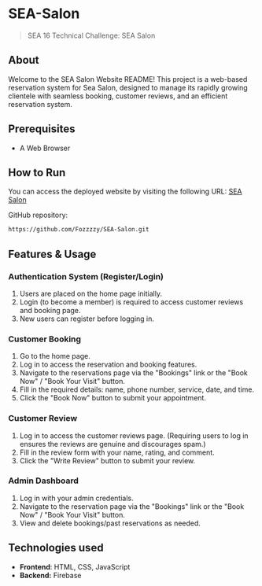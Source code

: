 # SEA-Salon
> SEA 16 Technical Challenge: SEA Salon

## About
Welcome to the SEA Salon Website README! This project is a web-based reservation system for Sea Salon, designed to manage its rapidly growing clientele with seamless booking, customer reviews, and an efficient reservation system.

## Prerequisites
* A Web Browser

## How to Run
You can access the deployed website by visiting the following URL: [SEA Salon](https://sea-salon-bice.vercel.app/) 


GitHub repository: 
```sh
https://github.com/Fozzzzy/SEA-Salon.git
```

## Features & Usage

### Authentication System (Register/Login)
1. Users are placed on the home page initially.
2. Login (to become a member) is required to access customer reviews and booking page.
3. New users can register before logging in.

### Customer Booking
1. Go to the home page.
2. Log in to access the reservation and booking features.
3. Navigate to the reservations page via the "Bookings" link or the "Book Now" / "Book Your Visit" button.
4. Fill in the required details: name, phone number, service, date, and time.
5. Click the "Book Now" button to submit your appointment.

### Customer Review
1. Log in to access the customer reviews page. (Requiring users to log in ensures the reviews are genuine and discourages spam.)
2. Fill in the review form with your name, rating, and comment.
3. Click the "Write Review" button to submit your review.

### Admin Dashboard
1. Log in with your admin credentials.
2. Navigate to the reservation page via the "Bookings" link or the "Book Now" / "Book Your Visit" button.
3. View and delete bookings/past reservations as needed.


## Technologies used
* **Frontend**: HTML, CSS, JavaScript
* **Backend:** Firebase